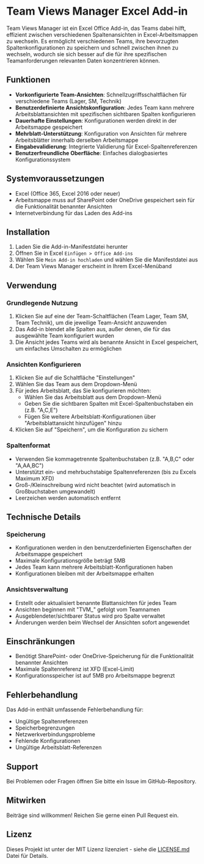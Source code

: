 # Team Views Manager Excel Add-in

Team Views Manager ist ein Excel Office Add-in, das Teams dabei hilft, effizient zwischen verschiedenen Spaltenansichten in Excel-Arbeitsmappen zu wechseln. Es ermöglicht verschiedenen Teams, ihre bevorzugten Spaltenkonfigurationen zu speichern und schnell zwischen ihnen zu wechseln, wodurch sie sich besser auf die für ihre spezifischen Teamanforderungen relevanten Daten konzentrieren können.

## Funktionen

- **Vorkonfigurierte Team-Ansichten**: Schnellzugriffsschaltflächen für verschiedene Teams (Lager, SM, Technik)
- **Benutzerdefinierte Ansichtskonfiguration**: Jedes Team kann mehrere Arbeitsblattansichten mit spezifischen sichtbaren Spalten konfigurieren
- **Dauerhafte Einstellungen**: Konfigurationen werden direkt in der Arbeitsmappe gespeichert
- **Mehrblatt-Unterstützung**: Konfiguration von Ansichten für mehrere Arbeitsblätter innerhalb derselben Arbeitsmappe
- **Eingabevalidierung**: Integrierte Validierung für Excel-Spaltenreferenzen
- **Benutzerfreundliche Oberfläche**: Einfaches dialogbasiertes Konfigurationssystem

## Systemvoraussetzungen

- Excel (Office 365, Excel 2016 oder neuer)
- Arbeitsmappe muss auf SharePoint oder OneDrive gespeichert sein für die Funktionalität benannter Ansichten
- Internetverbindung für das Laden des Add-ins

## Installation

1. Laden Sie die Add-in-Manifestdatei herunter
2. Öffnen Sie in Excel `Einfügen > Office Add-ins`
3. Wählen Sie `Mein Add-in hochladen` und wählen Sie die Manifestdatei aus
4. Der Team Views Manager erscheint in Ihrem Excel-Menüband

## Verwendung

### Grundlegende Nutzung

1. Klicken Sie auf eine der Team-Schaltflächen (Team Lager, Team SM, Team Technik), um die jeweilige Team-Ansicht anzuwenden
2. Das Add-in blendet alle Spalten aus, außer denen, die für das ausgewählte Team konfiguriert wurden
3. Die Ansicht jedes Teams wird als benannte Ansicht in Excel gespeichert, um einfaches Umschalten zu ermöglichen

### Ansichten Konfigurieren

1. Klicken Sie auf die Schaltfläche "Einstellungen"
2. Wählen Sie das Team aus dem Dropdown-Menü
3. Für jedes Arbeitsblatt, das Sie konfigurieren möchten:
   - Wählen Sie das Arbeitsblatt aus dem Dropdown-Menü
   - Geben Sie die sichtbaren Spalten mit Excel-Spaltenbuchstaben ein (z.B. "A,C,E")
   - Fügen Sie weitere Arbeitsblatt-Konfigurationen über "Arbeitsblattansicht hinzufügen" hinzu
4. Klicken Sie auf "Speichern", um die Konfiguration zu sichern

### Spaltenformat

- Verwenden Sie kommagetrennte Spaltenbuchstaben (z.B. "A,B,C" oder "A,AA,BC")
- Unterstützt ein- und mehrbuchstabige Spaltenreferenzen (bis zu Excels Maximum XFD)
- Groß-/Kleinschreibung wird nicht beachtet (wird automatisch in Großbuchstaben umgewandelt)
- Leerzeichen werden automatisch entfernt

## Technische Details

### Speicherung

- Konfigurationen werden in den benutzerdefinierten Eigenschaften der Arbeitsmappe gespeichert
- Maximale Konfigurationsgröße beträgt 5MB
- Jedes Team kann mehrere Arbeitsblatt-Konfigurationen haben
- Konfigurationen bleiben mit der Arbeitsmappe erhalten

### Ansichtsverwaltung

- Erstellt oder aktualisiert benannte Blattansichten für jedes Team
- Ansichten beginnen mit "TVM_" gefolgt vom Teamnamen
- Ausgeblendeter/sichtbarer Status wird pro Spalte verwaltet
- Änderungen werden beim Wechsel der Ansichten sofort angewendet

## Einschränkungen

- Benötigt SharePoint- oder OneDrive-Speicherung für die Funktionalität benannter Ansichten
- Maximale Spaltenreferenz ist XFD (Excel-Limit)
- Konfigurationsspeicher ist auf 5MB pro Arbeitsmappe begrenzt

## Fehlerbehandlung

Das Add-in enthält umfassende Fehlerbehandlung für:

- Ungültige Spaltenreferenzen
- Speicherbegrenzungen
- Netzwerkverbindungsprobleme
- Fehlende Konfigurationen
- Ungültige Arbeitsblatt-Referenzen

## Support

Bei Problemen oder Fragen öffnen Sie bitte ein Issue im GitHub-Repository.

## Mitwirken

Beiträge sind willkommen! Reichen Sie gerne einen Pull Request ein.

## Lizenz

Dieses Projekt ist unter der MIT Lizenz lizenziert - siehe die [LICENSE.md](LICENSE.md) Datei für Details.